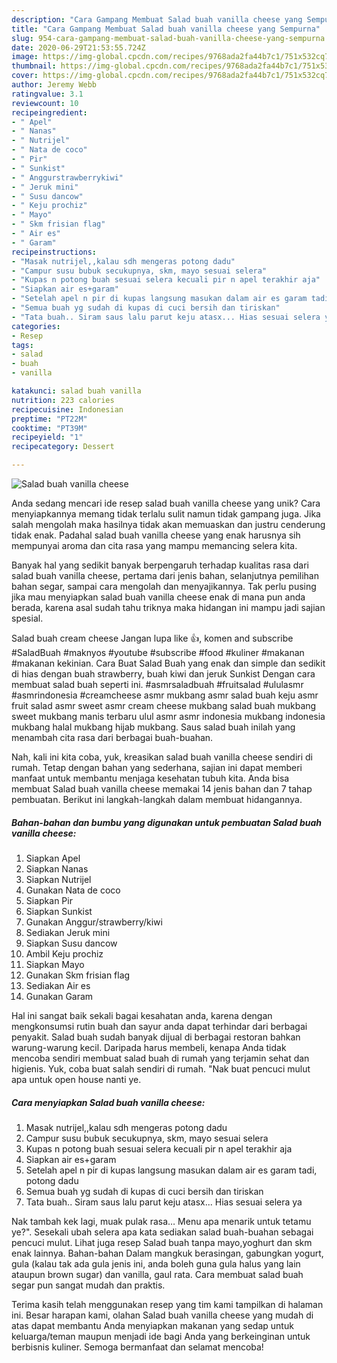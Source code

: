 ```yaml
---
description: "Cara Gampang Membuat Salad buah vanilla cheese yang Sempurna"
title: "Cara Gampang Membuat Salad buah vanilla cheese yang Sempurna"
slug: 954-cara-gampang-membuat-salad-buah-vanilla-cheese-yang-sempurna
date: 2020-06-29T21:53:55.724Z
image: https://img-global.cpcdn.com/recipes/9768ada2fa44b7c1/751x532cq70/salad-buah-vanilla-cheese-foto-resep-utama.jpg
thumbnail: https://img-global.cpcdn.com/recipes/9768ada2fa44b7c1/751x532cq70/salad-buah-vanilla-cheese-foto-resep-utama.jpg
cover: https://img-global.cpcdn.com/recipes/9768ada2fa44b7c1/751x532cq70/salad-buah-vanilla-cheese-foto-resep-utama.jpg
author: Jeremy Webb
ratingvalue: 3.1
reviewcount: 10
recipeingredient:
- " Apel"
- " Nanas"
- " Nutrijel"
- " Nata de coco"
- " Pir"
- " Sunkist"
- " Anggurstrawberrykiwi"
- " Jeruk mini"
- " Susu dancow"
- " Keju prochiz"
- " Mayo"
- " Skm frisian flag"
- " Air es"
- " Garam"
recipeinstructions:
- "Masak nutrijel,,kalau sdh mengeras potong dadu"
- "Campur susu bubuk secukupnya, skm, mayo sesuai selera"
- "Kupas n potong buah sesuai selera kecuali pir n apel terakhir aja"
- "Siapkan air es+garam"
- "Setelah apel n pir di kupas langsung masukan dalam air es garam tadi, potong dadu"
- "Semua buah yg sudah di kupas di cuci bersih dan tiriskan"
- "Tata buah.. Siram saus lalu parut keju atasx... Hias sesuai selera ya"
categories:
- Resep
tags:
- salad
- buah
- vanilla

katakunci: salad buah vanilla 
nutrition: 223 calories
recipecuisine: Indonesian
preptime: "PT22M"
cooktime: "PT39M"
recipeyield: "1"
recipecategory: Dessert

---
```



![Salad buah vanilla cheese](https://img-global.cpcdn.com/recipes/9768ada2fa44b7c1/751x532cq70/salad-buah-vanilla-cheese-foto-resep-utama.jpg)

Anda sedang mencari ide resep salad buah vanilla cheese yang unik? Cara menyiapkannya memang tidak terlalu sulit namun tidak gampang juga. Jika salah mengolah maka hasilnya tidak akan memuaskan dan justru cenderung tidak enak. Padahal salad buah vanilla cheese yang enak harusnya sih mempunyai aroma dan cita rasa yang mampu memancing selera kita.

Banyak hal yang sedikit banyak berpengaruh terhadap kualitas rasa dari salad buah vanilla cheese, pertama dari jenis bahan, selanjutnya pemilihan bahan segar, sampai cara mengolah dan menyajikannya. Tak perlu pusing jika mau menyiapkan salad buah vanilla cheese enak di mana pun anda berada, karena asal sudah tahu triknya maka hidangan ini mampu jadi sajian spesial.

Salad buah cream cheese Jangan lupa like 👍, komen and subscribe #SaladBuah #maknyos #youtube #subscribe #food #kuliner #makanan #makanan kekinian. Cara Buat Salad Buah yang enak dan simple dan sedikit di hias dengan buah strawberry, buah kiwi dan jeruk Sunkist Dengan cara membuat salad buah seperti ini. #asmrsaladbuah #fruitsalad #ululasmr #asmrindonesia #creamcheese asmr mukbang asmr salad buah keju asmr fruit salad asmr sweet asmr cream cheese mukbang salad buah mukbang sweet mukbang manis terbaru ulul asmr asmr indonesia mukbang indonesia mukbang halal mukbang hijab mukbang. Saus salad buah inilah yang menambah cita rasa dari berbagai buah-buahan.


Nah, kali ini kita coba, yuk, kreasikan salad buah vanilla cheese sendiri di rumah. Tetap dengan bahan yang sederhana, sajian ini dapat memberi manfaat untuk membantu menjaga kesehatan tubuh kita. Anda bisa membuat Salad buah vanilla cheese memakai 14 jenis bahan dan 7 tahap pembuatan. Berikut ini langkah-langkah dalam membuat hidangannya.

<!--inarticleads1-->

##### Bahan-bahan dan bumbu yang digunakan untuk pembuatan Salad buah vanilla cheese:

1. Siapkan  Apel
1. Siapkan  Nanas
1. Siapkan  Nutrijel
1. Gunakan  Nata de coco
1. Siapkan  Pir
1. Siapkan  Sunkist
1. Gunakan  Anggur/strawberry/kiwi
1. Sediakan  Jeruk mini
1. Siapkan  Susu dancow
1. Ambil  Keju prochiz
1. Siapkan  Mayo
1. Gunakan  Skm frisian flag
1. Sediakan  Air es
1. Gunakan  Garam


Hal ini sangat baik sekali bagai kesahatan anda, karena dengan mengkonsumsi rutin buah dan sayur anda dapat terhindar dari berbagai penyakit. Salad buah sudah banyak dijual di berbagai restoran bahkan warung-warung kecil. Daripada harus membeli, kenapa Anda tidak mencoba sendiri membuat salad buah di rumah yang terjamin sehat dan higienis. Yuk, coba buat salah sendiri di rumah. &#34;Nak buat pencuci mulut apa untuk open house nanti ye. 

<!--inarticleads2-->

##### Cara menyiapkan Salad buah vanilla cheese:

1. Masak nutrijel,,kalau sdh mengeras potong dadu
1. Campur susu bubuk secukupnya, skm, mayo sesuai selera
1. Kupas n potong buah sesuai selera kecuali pir n apel terakhir aja
1. Siapkan air es+garam
1. Setelah apel n pir di kupas langsung masukan dalam air es garam tadi, potong dadu
1. Semua buah yg sudah di kupas di cuci bersih dan tiriskan
1. Tata buah.. Siram saus lalu parut keju atasx... Hias sesuai selera ya


Nak tambah kek lagi, muak pulak rasa… Menu apa menarik untuk tetamu ye?&#34;. Sesekali ubah selera apa kata sediakan salad buah-buahan sebagai pencuci mulut. Lihat juga resep Salad buah tanpa mayo,yoghurt dan skm enak lainnya. Bahan-bahan Dalam mangkuk berasingan, gabungkan yogurt, gula (kalau tak ada gula jenis ini, anda boleh guna gula halus yang lain ataupun brown sugar) dan vanilla, gaul rata. Cara membuat salad buah segar pun sangat mudah dan praktis. 

Terima kasih telah menggunakan resep yang tim kami tampilkan di halaman ini. Besar harapan kami, olahan Salad buah vanilla cheese yang mudah di atas dapat membantu Anda menyiapkan makanan yang sedap untuk keluarga/teman maupun menjadi ide bagi Anda yang berkeinginan untuk berbisnis kuliner. Semoga bermanfaat dan selamat mencoba!
